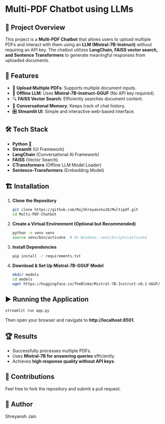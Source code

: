 # Multi-PDF Chatbot using LLMs

## 📌 Project Overview
This project is a **Multi-PDF Chatbot** that allows users to upload multiple PDFs and interact with them using an **LLM (Mistral-7B-Instruct)** without requiring an API key. The chatbot utilizes **LangChain, FAISS vector search, and Sentence Transformers** to generate meaningful responses from uploaded documents.

## 🚀 Features
- 📂 **Upload Multiple PDFs**: Supports multiple document inputs.
- 🧠 **Offline LLM**: Uses **Mistral-7B-Instruct-GGUF** (No API key required).
- 🔍 **FAISS Vector Search**: Efficiently searches document content.
- 📝 **Conversational Memory**: Keeps track of chat history.
- 🎛️ **Streamlit UI**: Simple and interactive web-based interface.

## 🛠️ Tech Stack
- **Python** 🐍
- **Streamlit** (UI Framework)
- **LangChain** (Conversational AI Framework)
- **FAISS** (Vector Search)
- **CTransformers** (Offline LLM Model Loader)
- **Sentence-Transformers** (Embedding Model)

## 🏗️ Installation
1. **Clone the Repository**
   ```bash
   git clone https://github.com/RajShreyanshu28/Multipdf.git
   cd Multi-PDF-Chatbot
   ```
2. **Create a Virtual Environment (Optional but Recommended)**
   ```bash
   python -m venv venv
   source venv/bin/activate  # On Windows: venv\Scripts\activate
   ```
3. **Install Dependencies**
   ```bash
   pip install -r requirements.txt
   ```
4. **Download & Set Up Mistral-7B-GGUF Model**
   ```bash
   mkdir models
   cd models
   wget https://huggingface.co/TheBloke/Mistral-7B-Instruct-v0.1-GGUF/resolve/main/mistral-7b-instruct-v0.1.Q4_K_M.gguf
   ```

## ▶️ Running the Application
```bash
streamlit run app.py
```
Then open your browser and navigate to **http://localhost:8501**.

## 🏆 Results
- Successfully processes multiple PDFs.
- Uses **Mistral-7B for answering queries** efficiently.
- Achieves **high response quality without API keys**.

## 🤝 Contributions
Feel free to fork the repository and submit a pull request.

## 📜 Author
Shreyansh Jain

